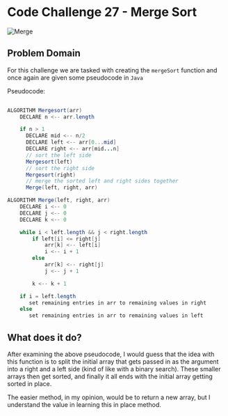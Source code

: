 # Code Challenge 27 - Merge Sort

![Merge](https://encrypted-tbn0.gstatic.com/images?q=tbn:ANd9GcQ7_kvsIh4zKrUIkzE333T9FIcgzrNT42peiw&usqp=CAU)

## Problem Domain

For this challenge we are tasked with creating the `mergeSort` function and once again are given some pseudocode in `Java`

Pseudocode:

``` Java
  
ALGORITHM Mergesort(arr)
    DECLARE n <-- arr.length

    if n > 1
      DECLARE mid <-- n/2
      DECLARE left <-- arr[0...mid]
      DECLARE right <-- arr[mid...n]
      // sort the left side
      Mergesort(left)
      // sort the right side
      Mergesort(right)
      // merge the sorted left and right sides together
      Merge(left, right, arr)

ALGORITHM Merge(left, right, arr)
    DECLARE i <-- 0
    DECLARE j <-- 0
    DECLARE k <-- 0

    while i < left.length && j < right.length
        if left[i] <= right[j]
            arr[k] <-- left[i]
            i <-- i + 1
        else
            arr[k] <-- right[j]
            j <-- j + 1

        k <-- k + 1

    if i = left.length
       set remaining entries in arr to remaining values in right
    else
       set remaining entries in arr to remaining values in left
```

## What does it do?

After examining the above pseudocode, I would guess that the idea with this function is to split the initial array that gets passed in as the argument into a right and a left side (kind of like with a binary search).  These smaller arrays then get sorted, and finally it all ends with the initial array getting sorted in place.  

The easier method, in my opinion, would be to return a new array, but I understand the value in learning this in place method.



